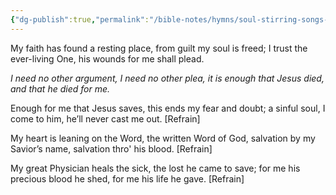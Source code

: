 ```yaml
---
{"dg-publish":true,"permalink":"/bible-notes/hymns/soul-stirring-songs-and-hymns/my-faith-has-found-a-resting-place/","title":"My Faith Has Found a Resting Place","created":"","updated":""}
---
```



My faith has found a resting place,
from guilt my soul is freed;
I trust the ever-living One,
his wounds for me shall plead.

*I need no other argument,
I need no other plea,
it is enough that Jesus died,
and that he died for me.*

Enough for me that Jesus saves,
this ends my fear and doubt;
a sinful soul, I come to him,
he’ll never cast me out. [Refrain]

My heart is leaning on the Word,
the written Word of God,
salvation by my Savior’s name,
salvation thro' his blood. [Refrain]

My great Physician heals the sick,
the lost he came to save;
for me his precious blood he shed,
for me his life he gave. [Refrain]